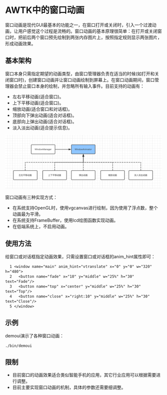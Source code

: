 # AWTK中的窗口动画

窗口动画是现代GUI最基本的功能之一，在窗口打开或关闭时，引入一个过渡动画，让用户感觉这个过程是流畅的。窗口动画的基本原理很简单：在打开或关闭窗口时，把前后两个窗口预先绘制到两张内存图片上，按照指定规则显示两张图片，形成动画效果。


## 基本架构

窗口本身只需指定期望的动画类型，由窗口管理器负责在适当的时候(如打开和关闭窗口时)，创建窗口动画并让窗口动画绘制到屏幕上。在窗口动画期间，窗口管理器会禁止窗口本身的绘制，并忽略所有输入事件。目前支持的动画有：

* 左右平移动画(适合窗口)。
* 上下平移动画(适合窗口)。
* 缩放动画(适合窗口和对话框)。
* 顶部向下弹出动画(适合对话框)。
* 底部向上弹出动画(适合对话框)。
* 淡入淡出动画(适合提示信息)。

![](images/window_animator.png)

窗口动画有三种实现方式：

* 在系统支持OpenGL时，使用vgcanvas进行绘制，因为使用了浮点数，整个动画最为平滑。
* 在系统支持FrameBuffer，使用lcd绘图函数实现动画。
* 在低端系统上，不启用动画。

## 使用方法

给窗口或对话框指定动画效果，只需设置窗口或对话框的anim_hint属性即可：

```
  1 <window name="main" anim_hint="vtranslate" x="0" y="0" w="320" h="480">
  2   <button name="fade" x="10" y="middle" w="25%" h="30" text="Fade"/>
  3   <button name="top" x="center" y="middle" w="25%" h="30" text="Top"/>
  4   <button name="close" x="right:10" y="middle" w="25%" h="30" text="Close"/>
  5 </window>
```

## 示例

demoui演示了各种窗口动画：

```
./bin/demoui
```

## 限制

* 目前窗口的动画效果适合类似智能手机的应用，其它行业应用可以根据需要进行调整。
* 目前主要实现窗口动画的机制，具体的参数还需要细调整。

